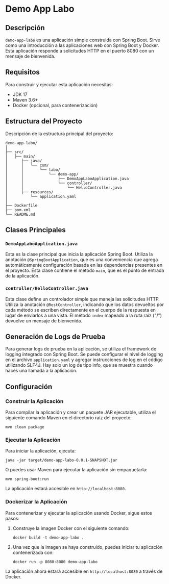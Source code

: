 
# Demo App Labo

## Descripción

`demo-app-labo` es una aplicación simple construida con Spring Boot. Sirve como una introducción a las aplicaciones web con Spring Boot y Docker. Esta aplicación responde a solicitudes HTTP en el puerto 8080 con un mensaje de bienvenida.

## Requisitos

Para construir y ejecutar esta aplicación necesitas:

- JDK 17
- Maven 3.6+
- Docker (opcional, para contenerización)

## Estructura del Proyecto

Descripción de la estructura principal del proyecto:

```
demo-app-labo/
│
├── src/
│   ├── main/
│      ├── java/
│      │   └── com/
│      │       └── labo/
│      │           └── demo-app/
│      │               ├── DemoAppLaboApplication.java
│      │               └── controller/
│      │                   └── HelloController.java
│      ├── resources/
│          └── application.yaml
│
├── Dockerfile
├── pom.xml
└── README.md
```

## Clases Principales

### `DemoAppLaboApplication.java`

Esta es la clase principal que inicia la aplicación Spring Boot. Utiliza la anotación `@SpringBootApplication`, que es una conveniencia que agrega automáticamente configuración basada en las dependencias presentes en el proyecto. Esta clase contiene el método `main`, que es el punto de entrada de la aplicación.

### `controller/HelloController.java`

Esta clase define un controlador simple que maneja las solicitudes HTTP. Utiliza la anotación `@RestController`, indicando que los datos devueltos por cada método se escriben directamente en el cuerpo de la respuesta en lugar de enviarlos a una vista. El método `index` mapeado a la ruta raíz ("/") devuelve un mensaje de bienvenida.

## Generación de Logs de Prueba

Para generar logs de prueba en la aplicación, se utiliza el framework de logging integrado con Spring Boot. Se puede configurar el nivel de logging en el archivo `application.yaml` y agregar instrucciones de log en el código utilizando SLF4J.
Hay solo un log de tipo info, que se muestra cuando haces una llamada a la aplicación.


## Configuración

### Construir la Aplicación

Para compilar la aplicación y crear un paquete JAR ejecutable, utiliza el siguiente comando Maven en el directorio raíz del proyecto:

```shell
mvn clean package
```

### Ejecutar la Aplicación

Para iniciar la aplicación, ejecuta:

```shell
java -jar target/demo-app-labo-0.0.1-SNAPSHOT.jar
```

O puedes usar Maven para ejecutar la aplicación sin empaquetarla:

```shell
mvn spring-boot:run
```

La aplicación estará accesible en `http://localhost:8080`.

### Dockerizar la Aplicación

Para contenerizar y ejecutar la aplicación usando Docker, sigue estos pasos:

1. Construye la imagen Docker con el siguiente comando:

   ```shell
   docker build -t demo-app-labo .
   ```

2. Una vez que la imagen se haya construido, puedes iniciar tu aplicación contenerizada con:

   ```shell
   docker run -p 8080:8080 demo-app-labo
   ```

La aplicación ahora estará accesible en `http://localhost:8080` a través de Docker.

